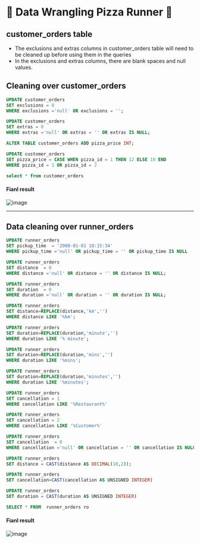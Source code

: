 # 🍕 Data Wrangling Pizza Runner 🍕

## customer_orders table
- The exclusions and extras columns in customer_orders table will need to be cleaned up before using them in the queries  
- In the exclusions and extras columns, there are blank spaces and null values.

##  Cleaning over customer_orders 
``` sql
UPDATE customer_orders
SET exclusions = 0 
WHERE exclusions ='null' OR exclusions = '';

UPDATE customer_orders
SET extras = 0 
WHERE extras ='null' OR extras = '' OR extras IS NULL;

ALTER TABLE customer_orders ADD pizza_price INT;

UPDATE customer_orders 
SET pizza_price = CASE WHEN pizza_id = 1 THEN 12 ELSE 10 END 
WHERE pizza_id = 1 OR pizza_id = 2

select * from customer_orders
``` 

#### Fianl result
![image](https://github.com/djalmajr07/SQL_CHALLENGE/assets/85264359/f8866d36-b51a-47a2-af71-f9939d91fdaa)


*** 

##  Data cleaning over runner_orders 
``` sql
UPDATE runner_orders
SET pickup_time  = '2000-01-01 18:15:34' 
WHERE pickup_time ='null' OR pickup_time = '' OR pickup_time IS NULL

UPDATE runner_orders
SET distance  = 0 
WHERE distance ='null' OR distance = '' OR distance IS NULL;

UPDATE runner_orders
SET duration  = 0 
WHERE duration ='null' OR duration = '' OR duration IS NULL;

UPDATE runner_orders 
SET distance=REPLACE(distance,'km','') 
WHERE distance LIKE '%km';

UPDATE runner_orders 
SET duration=REPLACE(duration,'minute','') 
WHERE duration LIKE '% minute'; 

UPDATE runner_orders 
SET duration=REPLACE(duration,'mins','') 
WHERE duration LIKE '%mins';

UPDATE runner_orders 
SET duration=REPLACE(duration,'minutes','') 
WHERE duration LIKE '%minutes';

UPDATE runner_orders 
SET cancellation = 1 
WHERE cancellation LIKE '%Restaurant%'

UPDATE runner_orders 
SET cancellation = 2 
WHERE cancellation LIKE '%Customer%'

UPDATE runner_orders
SET cancellation  = 0 
WHERE cancellation ='null' OR cancellation = '' OR cancellation IS NULL;

UPDATE runner_orders 
SET distance = CAST(distance AS DECIMAL(10,2));

UPDATE runner_orders 
SET cancellation=CAST(cancellation AS UNSIGNED INTEGER)

UPDATE runner_orders 
SET duration = CAST(duration AS UNSIGNED INTEGER)

SELECT * FROM  runner_orders ro 
```
#### Fianl result
![image](https://github.com/djalmajr07/SQL_CHALLENGE/assets/85264359/6724a5b6-e2a8-4a1d-9f9b-35169dc6ffc1)

